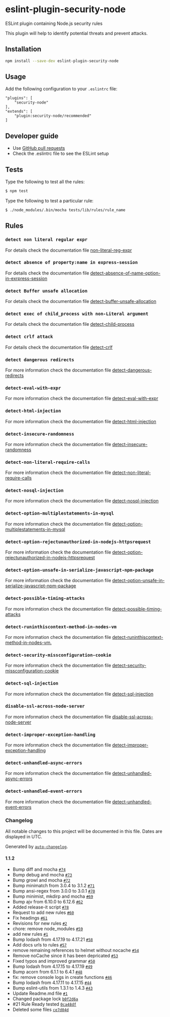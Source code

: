 # eslint-plugin-security-node

ESLint plugin containing Node.js security rules

This plugin will help to identify potential threats and prevent attacks.


## Installation

```sh
npm install --save-dev eslint-plugin-security-node
```

## Usage

Add the following configuration to your ```.eslintrc``` file:

```
"plugins": [
    "security-node"
],
"extends": [
    "plugin:security-node/recommended"
]
```


## Developer guide

* Use [GitHub pull requests](https://help.github.com/en/articles/about-pull-requests)
* Check the .eslintrc file to see the ESLint setup

## Tests

Type the following to test all the rules:
```sh
$ npm test
```

Type the following to test a particular rule:
```sh
$ ./node_modules/.bin/mocha tests/lib/rules/rule_name
```

## Rules


### `detect non literal regular expr`

For details check the documentation file [non-literal-reg-expr](https://github.com/gkouziik/eslint-plugin-security-node/blob/master/docs/rules/non-literal-reg-expr.md)

### `detect absence of property:name in express-session`

For details check the documentation file [detect-absence-of-name-option-in-exrpress-session](https://github.com/gkouziik/eslint-plugin-security-node/blob/master/docs/rules/detect-absence-of-name-option-in-exrpress-session.md)

### `detect Buffer unsafe allocation`

For details check the documentation file [detect-buffer-unsafe-allocation](https://github.com/gkouziik/eslint-plugin-security-node/blob/master/docs/rules/detect-buffer-unsafe-allocation.md)

### `detect exec of child_process with non-Literal argument`

For details check the documentation file [detect-child-process](https://github.com/gkouziik/eslint-plugin-security-node/blob/master/docs/rules/detect-child-process.md)

### `detect crlf attack`

For details check the documentation file [detect-crlf](https://github.com/gkouziik/eslint-plugin-security-node/blob/master/docs/rules/detect-crlf.md)

### `detect dangerous redirects`

For more information check the documentation file [detect-dangerous-redirects](https://github.com/gkouziik/eslint-plugin-security-node/blob/master/docs/rules/detect-dangerous-redirects.md)

### `detect-eval-with-expr`

For more information check the documentation file [detect-eval-with-expr](https://github.com/gkouziik/eslint-plugin-security-node/blob/master/docs/rules/detect-eval-with-expr.md)

### `detect-html-injection`

For more information check the documentation file [detect-html-injection](https://github.com/gkouziik/eslint-plugin-security-node/blob/master/docs/rules/detect-html-injection.md)

### `detect-insecure-randomness`

For more information check the documentation file [detect-insecure-randomness](https://github.com/gkouziik/eslint-plugin-security-node/blob/master/docs/rules/detect-insecure-randomness.md)

### `detect-non-literal-require-calls`

For more information check the documentation file [detect-non-literal-require-calls](https://github.com/gkouziik/eslint-plugin-security-node/blob/master/docs/rules/detect-non-literal-require-calls.md)

### `detect-nosql-injection`

For more information check the documentation file [detect-nosql-injection](https://github.com/gkouziik/eslint-plugin-security-node/blob/master/docs/rules/detect-nosql-injection.md)

### `detect-option-multiplestatements-in-mysql`

For more information check the documentation file [detect-option-multiplestatements-in-mysql](https://github.com/gkouziik/eslint-plugin-security-node/blob/master/docs/rules/detect-option-multiplestatements-in-mysql.md)

### `detect-option-rejectunauthorized-in-nodejs-httpsrequest`

For more information check the documentation file [detect-option-rejectunauthorized-in-nodejs-httpsrequest](https://github.com/gkouziik/eslint-plugin-security-node/blob/master/docs/rules/detect-option-rejectunauthorized-in-nodejs-httpsrequest.md)

### `detect-option-unsafe-in-serialize-javascript-npm-package`

For more information check the documentation file [detect-option-unsafe-in-serialize-javascript-npm-package](https://github.com/gkouziik/eslint-plugin-security-node/blob/master/docs/rules/detect-option-unsafe-in-serialize-javascript-npm-package.md)

### `detect-possible-timing-attacks`

For more information check the documentation file [detect-possible-timing-attacks](https://github.com/gkouziik/eslint-plugin-security-node/blob/master/docs/rules/detect-possible-timing-attacks.md)

### `detect-runinthiscontext-method-in-nodes-vm`

For more information check the documentation file [detect-runinthiscontext-method-in-nodes-vm.](https://github.com/gkouziik/eslint-plugin-security-node/blob/master/docs/rules/detect-runinthiscontext-method-in-nodes-vm.md)

### `detect-security-missconfiguration-cookie`

For more information check the documentation file [detect-security-missconfiguration-cookie](https://github.com/gkouziik/eslint-plugin-security-node/blob/master/docs/rules/detect-security-missconfiguration-cookie.md)

### `detect-sql-injection`

For more information check the documentation file [detect-sql-injection](https://github.com/gkouziik/eslint-plugin-security-node/blob/master/docs/rules/detect-sql-injection.md)

### `disable-ssl-across-node-server`

For more information check the documentation file [disable-ssl-across-node-server](https://github.com/gkouziik/eslint-plugin-security-node/blob/master/docs/rules/disable-ssl-across-node-server.md)

### `detect-improper-exception-handling`

For more information check the documentation file [detect-improper-exception-handling](https://github.com/gkouziik/eslint-plugin-security-node/blob/master/docs/rules/detect-improper-exception-handling.md)

### `detect-unhandled-async-errors`

For more information check the documentation file [detect-unhandled-async-errors](https://github.com/gkouziik/eslint-plugin-security-node/blob/master/docs/rules/detect-unhandled-async-errors.md)

### `detect-unhandled-event-errors`

For more information check the documentation file [detect-unhandled-event-errors](https://github.com/gkouziik/eslint-plugin-security-node/blob/master/docs/rules/detect-unhandled-event-errors.md)

### Changelog

All notable changes to this project will be documented in this file. Dates are displayed in UTC.

Generated by [`auto-changelog`](https://github.com/CookPete/auto-changelog).

#### 1.1.2

- Bump diff and mocha [`#74`](https://github.com/gkouziik/eslint-plugin-security-node/pull/74)
- Bump debug and mocha [`#73`](https://github.com/gkouziik/eslint-plugin-security-node/pull/73)
- Bump growl and mocha [`#72`](https://github.com/gkouziik/eslint-plugin-security-node/pull/72)
- Bump minimatch from 3.0.4 to 3.1.2 [`#71`](https://github.com/gkouziik/eslint-plugin-security-node/pull/71)
- Bump ansi-regex from 3.0.0 to 3.0.1 [`#70`](https://github.com/gkouziik/eslint-plugin-security-node/pull/70)
- Bump minimist, mkdirp and mocha [`#69`](https://github.com/gkouziik/eslint-plugin-security-node/pull/69)
- Bump ajv from 6.10.0 to 6.12.6 [`#62`](https://github.com/gkouziik/eslint-plugin-security-node/pull/62)
- Added release-it script [`#78`](https://github.com/gkouziik/eslint-plugin-security-node/pull/78)
- Request to add new rules [`#60`](https://github.com/gkouziik/eslint-plugin-security-node/pull/60)
- Fix headings [`#61`](https://github.com/gkouziik/eslint-plugin-security-node/pull/61)
- Revisions for new rules [`#2`](https://github.com/gkouziik/eslint-plugin-security-node/pull/2)
- chore: remove node_modules [`#59`](https://github.com/gkouziik/eslint-plugin-security-node/pull/59)
- add new rules [`#1`](https://github.com/gkouziik/eslint-plugin-security-node/pull/1)
- Bump lodash from 4.17.19 to 4.17.21 [`#58`](https://github.com/gkouziik/eslint-plugin-security-node/pull/58)
- Add docs urls to rules [`#57`](https://github.com/gkouziik/eslint-plugin-security-node/pull/57)
- remove remaining references to helmet without nocache [`#54`](https://github.com/gkouziik/eslint-plugin-security-node/pull/54)
- Remove noCache since it has been depricated [`#53`](https://github.com/gkouziik/eslint-plugin-security-node/pull/53)
- Fixed typos and improved grammar [`#50`](https://github.com/gkouziik/eslint-plugin-security-node/pull/50)
- Bump lodash from 4.17.15 to 4.17.19 [`#49`](https://github.com/gkouziik/eslint-plugin-security-node/pull/49)
- Bump acorn from 6.1.1 to 6.4.1 [`#48`](https://github.com/gkouziik/eslint-plugin-security-node/pull/48)
- fix: remove console logs in create functions [`#46`](https://github.com/gkouziik/eslint-plugin-security-node/pull/46)
- Bump lodash from 4.17.11 to 4.17.15 [`#44`](https://github.com/gkouziik/eslint-plugin-security-node/pull/44)
- Bump eslint-utils from 1.3.1 to 1.4.3 [`#43`](https://github.com/gkouziik/eslint-plugin-security-node/pull/43)
- Update Readme.md file [`#1`](https://github.com/gkouziik/eslint-plugin-security-node/pull/1)
- Changed package lock [`b0f2d6a`](https://github.com/gkouziik/eslint-plugin-security-node/commit/b0f2d6a57d5389af04ee2671ce03436b8d5e86d5)
- #21 Rule Ready tested [`0ca48df`](https://github.com/gkouziik/eslint-plugin-security-node/commit/0ca48df2e86e2503e735998bf536e2dfd16f6f7a)
- Deleted some files [`ce7d04d`](https://github.com/gkouziik/eslint-plugin-security-node/commit/ce7d04debe8a3d0308e617f73c57cc18b43ca09e)
